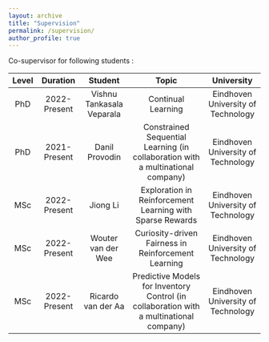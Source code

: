 ```yaml
---
layout: archive
title: "Supervision"
permalink: /supervision/
author_profile: true
---
```

Co-supervisor for following students :

| Level | Duration | Student |Topic | University |
| :-------------:| :-------------: | :-------------: | :-------------: | :-------------: |
| PhD | 2022-Present | Vishnu Tankasala Veparala | Continual Learning | Eindhoven University of Technology |
| PhD | 2021-Present | Danil Provodin | Constrained Sequential Learning (in collaboration with a multinational company) | Eindhoven University of Technology |
| MSc | 2022-Present | Jiong Li | Exploration in Reinforcement Learning with Sparse Rewards | Eindhoven University of Technology |
| MSc | 2022-Present | Wouter van der Wee | Curiosity-driven Fairness in Reinforcement Learning | Eindhoven University of Technology |
| MSc | 2022-Present | Ricardo van der Aa |Predictive Models for Inventory Control (in collaboration with a multinational company) | Eindhoven University of Technology |

